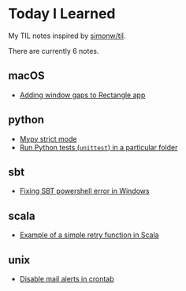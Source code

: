 # Today I Learned

My TIL notes inspired by [simonw/til](https://github.com/simonw/til).

There are currently 6 notes.

## macOS
* [Adding window gaps to Rectangle app](macOS/rectangle-app-gaps.md)

## python
* [Mypy strict mode](python/mypy-strict.md)
* [Run Python tests (`unittest`) in a particular folder](python/unittest-discover.md)

## sbt
* [Fixing SBT powershell error in Windows](sbt/windows-wbt-fix.md)

## scala
* [Example of a simple retry function in Scala](scala/retry.md)

## unix
* [Disable mail alerts in crontab](unix/no-email-crontab.md)

